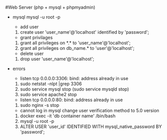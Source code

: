 #Web Server (php + mysql + phpmyadmin)

* mysql
    mysql -u root -p

    - add user
	1. create user 'user\_name'@'localhost' identified by 'password';

    - grant privilages
	1. grant all privileges on \*.\* to 'user\_name'@'localhost';
	1. grant all privileges on db\_name.\* to 'user'@'localhost';

    - delete user
	1. drop user 'user\_name'@'localhost';

* errors
    - listen tcp 0.0.0.0:3306: bind: address already in use
	1. sudo netstat -nlpt |grep 3306
	1. sudo service mysql stop (sudo service mysqld stop)
	1. sudo service apache2 stop

    - listen tcp 0.0.0.0:80: bind: address already in use
	1. sudo nginx -s stop

    - cannot log in mysql
	change user verification method to 5.0 version
	1. docker exec -it 'db container name' /bin/bash
	1. mysql -u root -p
	1. ALTER USER 'user\_id' IDENTIFIED WITH mysql\_native\_password BY 'password';

